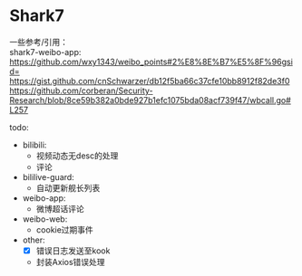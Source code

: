 # Shark7

一些参考/引用：  
shark7-weibo-app:  
<https://github.com/wxy1343/weibo_points#2%E8%8E%B7%E5%8F%96gsid=>  
<https://gist.github.com/cnSchwarzer/db12f5ba66c37cfe10bb8912f82de3f0>  
<https://github.com/corberan/Security-Research/blob/8ce59b382a0bde927b1efc1075bda08acf739f47/wbcall.go#L257>  

todo:  

- bilibili:
  - 视频动态无desc的处理  
  - 评论
- bililive-guard:  
  - 自动更新舰长列表  
- weibo-app:  
  - 微博超话评论
- weibo-web:  
  - cookie过期事件  
- other:  
  - [x] 错误日志发送至kook  
  - 封装Axios错误处理  
